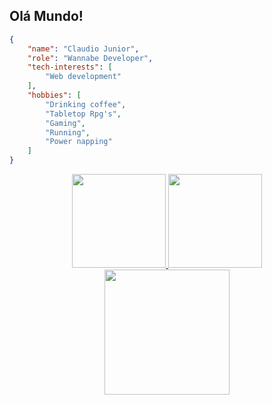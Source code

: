 ## Olá Mundo!


```json
{
    "name": "Claudio Junior",
    "role": "Wannabe Developer",
    "tech-interests": [
        "Web development"   
    ],
    "hobbies": [
        "Drinking coffee",
        "Tabletop Rpg's",
        "Gaming",
        "Running",
        "Power napping"
    ]
}

```


<div align="center">
  <a href="https://github.com/ClaudioDev233">
  <img height="150em" src="https://github-readme-stats.vercel.app/api?username=ClaudioDev233&show_icons=true&theme=aura&include_all_commits=true&count_private=true"/>
  <img height="150em" src="https://github-readme-stats.vercel.app/api/top-langs/?username=ClaudioDev233&layout=compact&langs_count=7&theme=aura&include_all_commits=true&count_private=tru"/>
</div>

<div align="center">
<img src="https://camo.githubusercontent.com/cae12fddd9d6982901d82580bdf321d81fb299141098ca1c2d4891870827bf17/68747470733a2f2f6d69726f2e6d656469756d2e636f6d2f6d61782f313336302f302a37513379765349765f7430696f4a2d5a2e676966" height="200em" />
  </div>
